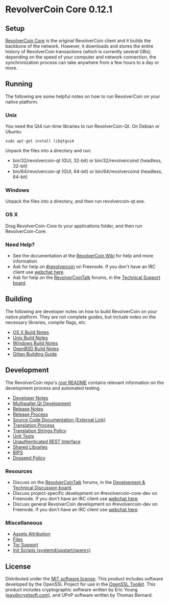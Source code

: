 RevolverCoin Core 0.12.1
=====================

Setup
---------------------
[RevolverCoin Core](http://revolvercoin.org/en/download) is the original RevolverCoin client and it builds the backbone of the network. However, it downloads and stores the entire history of RevolverCoin transactions (which is currently several GBs); depending on the speed of your computer and network connection, the synchronization process can take anywhere from a few hours to a day or more.

Running
---------------------
The following are some helpful notes on how to run RevolverCoin on your native platform.

### Unix

You need the Qt4 run-time libraries to run RevolverCoin-Qt. On Debian or Ubuntu:

	sudo apt-get install libqtgui4

Unpack the files into a directory and run:

- bin/32/revolvercoin-qt (GUI, 32-bit) or bin/32/revolvercoind (headless, 32-bit)
- bin/64/revolvercoin-qt (GUI, 64-bit) or bin/64/revolvercoind (headless, 64-bit)



### Windows

Unpack the files into a directory, and then run revolvercoin-qt.exe.

### OS X

Drag RevolverCoin-Core to your applications folder, and then run RevolverCoin-Core.

### Need Help?

* See the documentation at the [RevolverCoin Wiki](https://en.revolvercoin.it/wiki/Main_Page)
for help and more information.
* Ask for help on [#revolvercoin](http://webchat.freenode.net?channels=revolvercoin) on Freenode. If you don't have an IRC client use [webchat here](http://webchat.freenode.net?channels=revolvercoin).
* Ask for help on the [RevolverCoinTalk](https://revolvercointalk.org/) forums, in the [Technical Support board](https://revolvercointalk.org/index.php?board=4.0).

Building
---------------------
The following are developer notes on how to build RevolverCoin on your native platform. They are not complete guides, but include notes on the necessary libraries, compile flags, etc.

- [OS X Build Notes](build-osx.md)
- [Unix Build Notes](build-unix.md)
- [Windows Build Notes](build-windows.md)
- [OpenBSD Build Notes](build-openbsd.md)
- [Gitian Building Guide](gitian-building.md)

Development
---------------------
The RevolverCoin repo's [root README](/README.md) contains relevant information on the development process and automated testing.

- [Developer Notes](developer-notes.md)
- [Multiwallet Qt Development](multiwallet-qt.md)
- [Release Notes](release-notes.md)
- [Release Process](release-process.md)
- [Source Code Documentation (External Link)](https://dev.visucore.com/revolvercoin/doxygen/)
- [Translation Process](translation_process.md)
- [Translation Strings Policy](translation_strings_policy.md)
- [Unit Tests](unit-tests.md)
- [Unauthenticated REST Interface](REST-interface.md)
- [Shared Libraries](shared-libraries.md)
- [BIPS](bips.md)
- [Dnsseed Policy](dnsseed-policy.md)

### Resources
* Discuss on the [RevolverCoinTalk](https://revolvercointalk.org/) forums, in the [Development & Technical Discussion board](https://revolvercointalk.org/index.php?board=6.0).
* Discuss project-specific development on #revolvercoin-core-dev on Freenode. If you don't have an IRC client use [webchat here](http://webchat.freenode.net/?channels=revolvercoin-core-dev).
* Discuss general RevolverCoin development on #revolvercoin-dev on Freenode. If you don't have an IRC client use [webchat here](http://webchat.freenode.net/?channels=revolvercoin-dev).

### Miscellaneous
- [Assets Attribution](assets-attribution.md)
- [Files](files.md)
- [Tor Support](tor.md)
- [Init Scripts (systemd/upstart/openrc)](init.md)

License
---------------------
Distributed under the [MIT software license](http://www.opensource.org/licenses/mit-license.php).
This product includes software developed by the OpenSSL Project for use in the [OpenSSL Toolkit](https://www.openssl.org/). This product includes
cryptographic software written by Eric Young ([eay@cryptsoft.com](mailto:eay@cryptsoft.com)), and UPnP software written by Thomas Bernard.
